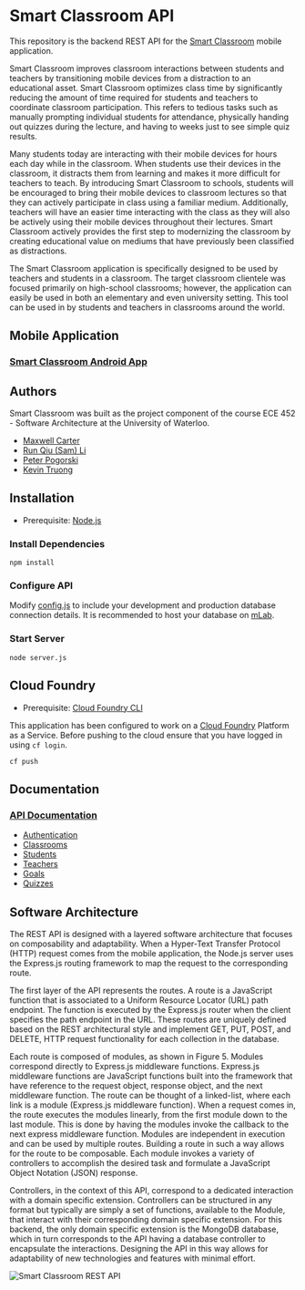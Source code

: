 # Smart Classroom API

This repository is the backend REST API for the [Smart Classroom](https://github.com/peterpogorski/smartclassandroid) mobile application.


Smart Classroom improves classroom interactions between students and teachers by transitioning mobile devices from a distraction to an educational asset. Smart Classroom optimizes class time by significantly reducing the amount of time required for students and teachers to coordinate classroom participation. This refers to tedious tasks such as manually prompting individual students for attendance, physically handing out quizzes during the lecture, and having to weeks just to see simple quiz results.


Many students today are interacting with their mobile devices for hours each day while in the classroom. When students use their devices in the classroom, it distracts them from learning and makes it more difficult for teachers to teach. By introducing Smart Classroom to schools, students will be encouraged to bring their mobile devices to classroom lectures so that they can actively participate in class using a familiar medium. Additionally, teachers will have an easier time interacting with the class as they will also be actively using their mobile devices throughout their lectures. Smart Classroom actively provides the first step to modernizing the classroom by creating educational value on mediums that have previously been classified as distractions.


The Smart Classroom application is specifically designed to be used by teachers and students in a classroom. The target classroom clientele was focused primarily on high-school classrooms; however, the application can easily be used in both an elementary and even university setting. This tool can be used in by students and teachers in classrooms around the world.


## Mobile Application
### [Smart Classroom Android App](https://github.com/peterpogorski/smartclassandroid)


## Authors

Smart Classroom was built as the project component of the course ECE 452 - Software Architecture at the University of Waterloo.

* [Maxwell Carter](https://github.com/maxcarter)
* [Run Qiu (Sam) Li](https://github.com/LiRq95)
* [Peter Pogorski](https://github.com/peterpogorski)
* [Kevin Truong](https://github.com/ktruong7)


## Installation

* Prerequisite: [Node.js](https://nodejs.org/en/)


### Install Dependencies

```
npm install
```


### Configure API

Modify [config.js](https://github.com/maxcarter/smart-classroom-api/blob/master/config.js) to include your development and production database connection details. It is recommended to host your database on [mLab](https://mlab.com/).


### Start Server

```
node server.js
```

## Cloud Foundry

* Prerequisite: [Cloud Foundry CLI](https://github.com/cloudfoundry/cli)

This application has been configured to work on a [Cloud Foundry](https://www.cloudfoundry.org/) Platform as a Service. Before pushing to the cloud ensure that you have logged in using `cf login`.

```
cf push
```


## Documentation

### [API Documentation](https://github.com/maxcarter/smart-classroom-api/wiki)

* [Authentication](https://github.com/maxcarter/smart-classroom-api/wiki/Authenticate)
* [Classrooms](https://github.com/maxcarter/smart-classroom-api/wiki/Classrooms)
* [Students](https://github.com/maxcarter/smart-classroom-api/wiki/Students)
* [Teachers](https://github.com/maxcarter/smart-classroom-api/wiki/Teachers)
* [Goals](https://github.com/maxcarter/smart-classroom-api/wiki/Goals)
* [Quizzes](https://github.com/maxcarter/smart-classroom-api/wiki/Quizzes)

## Software Architecture

The REST API is designed with a layered software architecture that focuses on composability and adaptability. When a Hyper-Text Transfer Protocol (HTTP) request comes from the mobile application, the Node.js server uses the Express.js routing framework to map the request to the corresponding route.


The first layer of the API represents the routes. A route is a JavaScript function that is associated to a Uniform Resource Locator (URL) path endpoint. The function is executed by the Express.js router when the client specifies the path endpoint in the URL. These routes are uniquely defined based on the REST architectural style and implement GET, PUT, POST, and DELETE, HTTP request functionality for each collection in the database.


Each route is composed of modules, as shown in Figure 5. Modules correspond directly to Express.js middleware functions. Express.js middleware functions are JavaScript functions built into the framework that have reference to the request object, response object, and the next middleware function. The route can be thought of a linked-list, where each link is a module (Express.js middleware function). When a request comes in, the route executes the modules linearly, from the first module down to the last module. This is done by having the modules invoke the callback to the next express middleware function. Modules are independent in execution and can be used by multiple routes. Building a route in such a way allows for the route to be composable. Each module invokes a variety of controllers to accomplish the desired task and formulate a JavaScript Object Notation (JSON) response.


Controllers, in the context of this API, correspond to a dedicated interaction with a domain specific extension. Controllers can be structured in any format but typically are simply a set of functions, available to the Module, that interact with their corresponding domain specific extension. For this backend, the only domain specific extension is the MongoDB database, which in turn corresponds to the API having a database controller to encapsulate the interactions. Designing the API in this way allows for adaptability of new technologies and features with minimal effort.


![Smart Classroom REST API](https://raw.githubusercontent.com/maxcarter/smart-classroom-api/master/assets/architecture.png)
